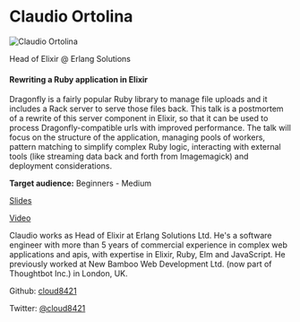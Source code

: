 # Claudio Ortolina

![Claudio Ortolina](http://s3.amazonaws.com/esl-conf-stg/media/files/000/000/051/thumbnail/Claudio_Ortolina.jpg?1459349707)

Head of Elixir @ Erlang Solutions

#### Rewriting a Ruby application in Elixir

Dragonfly is a fairly popular Ruby library to manage file uploads and it includes a Rack server to serve those files back. This talk is a postmortem of a rewrite of this server component in Elixir, so that it can be used to process Dragonfly-compatible urls with improved performance. The talk will focus on the structure of the application, managing pools of workers, pattern matching to simplify complex Ruby logic, interacting with external tools (like streaming data back and forth from Imagemagick) and deployment considerations.

**Target audience:** Beginners - Medium

[Slides](http://www.elixirconf.eu/static/upload/media/1429829832891618elixirconfclaudio.pdf)

[Video](https://www.youtube.com/watch?v=lho1e04Gzzs)

Claudio works as Head of Elixir at Erlang Solutions Ltd. He's a software engineer with more than 5 years of commercial experience in complex web applications and apis, with expertise in Elixir, Ruby, Elm and JavaScript. He previously worked at New Bamboo Web Development Ltd. (now part of Thoughtbot Inc.) in London, UK.

Github: [cloud8421](https://github.com/cloud8421)

Twitter: [@cloud8421](https://twitter.com/cloud8421)

